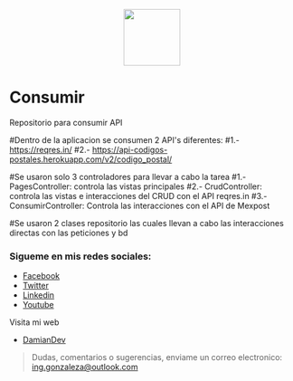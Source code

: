 
<p align="center"><a href="https://damiangonzalezdev.blogspot.com/" target="_blank"><img src="https://cdn.pixabay.com/photo/2017/05/12/15/16/hexagon-2307350_960_720.png" width="100"></a></p>

# Consumir
Repositorio para consumir API

#Dentro de la aplicacion se consumen 2 API's diferentes:
#1.- https://reqres.in/
#2.- https://api-codigos-postales.herokuapp.com/v2/codigo_postal/

#Se usaron solo 3 controladores para llevar a cabo la tarea
#1.- PagesController: controla las vistas principales
#2.- CrudController: controla las vistas e interacciones del CRUD con el API reqres.in
#3.- ConsumirController: Controla las interacciones con el API de Mexpost

#Se usaron 2 clases repositorio las cuales llevan a cabo las interacciones directas con las peticiones y bd

### Sigueme en mis redes sociales:
- [Facebook](https://www.facebook.com/DamianGonzalezDev)
- [Twitter](https://twitter.com/DamianDev1)
- [Linkedin](https://www.linkedin.com/in/damiangonzalezdev/)
- [Youtube]("https://www.youtube.com/channel/UCS2RPa81nBPQAiUFjmy2aWA?view_as=subscriber)


Visita mi web
 
 - [DamianDev](https://damiandev.herokuapp.com)


> Dudas, comentarios o sugerencias, enviame un correo electronico: [ing.gonzaleza@outlook.com](mailto:ing.gonzaleza@outlook.com)

